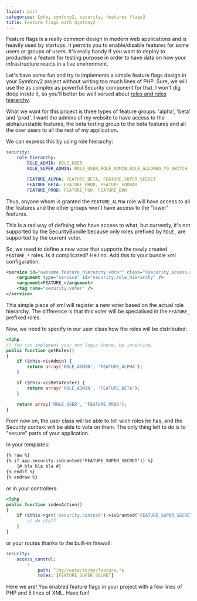 ```yaml
---
layout: post
categories: [php, symfony2, security, features flags]
title: Feature flags with Symfony2
---
```


Feature flags is a really common design in modern web applications and is
heavily used by startups. It permits you to enable/disable features for some
users or groups of users. It's really handy if you want to deploy to production
a feature for testing purpose in order to have data on how your infrastructure
reacts in a live environment.

Let's have some fun and try to implements a simple feature flags design in your
Symfony2 project without writing too much lines of PHP. Sure, we will use the
as complex as powerful Security component for that. I won't dig deep inside it,
so you'll better be well versed about [roles and roles
hierarchy](http://symfony.com/doc/current/book/security.html#roles).

What we want for this project is three types of feature groups: 'alpha', 'beta'
and 'prod'. I want the admins of my website to have access to the
alpha/unstable features, the beta testing group to the beta features and all
the oser users to all the rest of my application.

We can express this by using role hierarchy:

``` yaml app/config/security.yml
security:
    role_hierarchy:
        ROLE_ADMIN: ROLE_USER
        ROLE_SUPER_ADMIN: ROLE_USER,ROLE_ADMIN,ROLE_ALLOWED_TO_SWITCH

        FEATURE_ALPHA: FEATURE_BETA, FEATURE_SUPER_SECRET
        FEATURE_BETA: FEATURE_PROD, FEATURE_FOOBAR
        FEATURE_PROD: FEATURE_FOO, FEATURE_BAR
```

Thus, anyone whom is granted the `FEATURE_ALPHA` role will have access to all
the features and the other groups won't have access to the "lower" features.

This is a rad way of defining who have access to what, but currently,
it's not supported by the SecurityBundle because only roles prefixed by
`ROLE_` are supported by the current voter.

So, we need to define a new voter that supports the newly created `FEATURE_*`
roles. Is it complicated? Hell no. Add this to your bundle xml configuration:

``` xml Acme/Bundle/AwesomeBundle/Resources/config/config.xml
<service id="awesome.feature_hierarchy.voter" class="%security.access.role_hierarchy_voter.class%">
    <argument type="service" id="security.role_hierarchy" />
    <argument>FEATURE_</argument>
    <tag name="security.voter" />
</service>
```

This simple piece of xml will register a new voter based on the actual role
hierarchy. The difference is that this voter will be specialised in the
`FEATURE_` prefixed roles.

Now, we need to specify in our user class how the roles will be distributed:

``` php
<?php
// You can implement your own logic there, be inventive.
public function getRoles()
{
    if ($this->isAdmin) {
        return array('ROLE_ADMIN', 'FEATURE_ALPHA');
    }

    if ($this->isBetaTester) {
        return array('ROLE_ADMIN', 'FEATURE_BETA');
    }

    return array('ROLE_USER', 'FEATURE_PROD');
}
```

From now on, the user class will be able to tell wich roles he has, and the
Security context will be able to vote on them. The only thing left to do is to
"secure" parts of your application.

In your templates:

``` html
{% raw %}
{% if app.security.isGranted('FEATURE_SUPER_SECRET')) %}
    {# bla bla bla #}
{% endif %}
{% endraw %}
```

or in your controllers:

``` php
<?php
public function indexAction()
{
    if ($this->get('security.context')->isGranted('FEATURE_SUPER_SECRET')) {
        // do stuff
    }
}
```

or your routes thanks to the built-in firewall:

``` yaml app/config/security.yml
security:
    access_control:
        -
            path: ^/my/route/to/my/feature.*$
            roles: [FEATURE_SUPER_SECRET]
```

Here we are! You enabled feature flags in your project with a few lines of PHP
and 5 lines of XML. Have fun!
